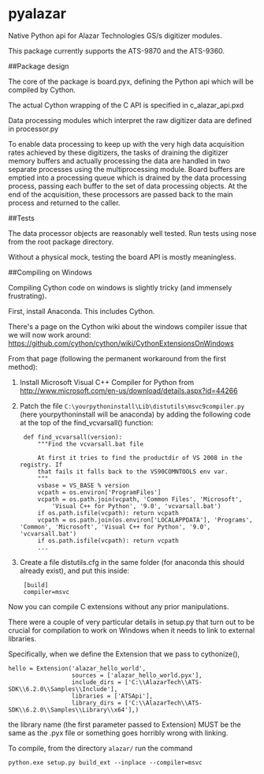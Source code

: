 # pyalazar

Native Python api for Alazar Technologies GS/s digitizer modules.

This package currently supports the ATS-9870 and the ATS-9360.

##Package design

The core of the package is board.pyx, defining the Python api which will be compiled by Cython.

The actual Cython wrapping of the C API is specified in c_alazar_api.pxd

Data processing modules which interpret the raw digitizer data are defined in processor.py

To enable data processing to keep up with the very high data acquisition rates achieved by these digitizers, the tasks of draining the digitizer memory buffers and actually processing the data are handled in two separate processes using the multiprocessing module.  Board buffers are emptied into a processing queue which is drained by the data processing process, passing each buffer to the set of data processing objects.  At the end of the acquisition, these processors are passed back to the main process and returned to the caller.

##Tests

The data processor objects are reasonably well tested.  Run tests using nose from the root package directory.

Without a physical mock, testing the board API is mostly meaningless.

##Compiling on Windows

Compiling Cython code on windows is slightly tricky (and immensely frustrating).

First, install Anaconda.  This includes Cython.

There's a page on the Cython wiki about the windows compiler issue that we will now work around:
https://github.com/cython/cython/wiki/CythonExtensionsOnWindows

From that page (following the permanent workaround from the first method):

1. Install Microsoft Visual C++ Compiler for Python from http://www.microsoft.com/en-us/download/details.aspx?id=44266

2. Patch the file `C:\yourpythoninstall\Lib\distutils\msvc9compiler.py` (here yourpythoninstall will be anaconda) by adding the following code at the top of the find_vcvarsall() function:

        def find_vcvarsall(version):
            """Find the vcvarsall.bat file

            At first it tries to find the productdir of VS 2008 in the registry. If
            that fails it falls back to the VS90COMNTOOLS env var.
            """
            vsbase = VS_BASE % version
            vcpath = os.environ['ProgramFiles']
            vcpath = os.path.join(vcpath, 'Common Files', 'Microsoft',
                'Visual C++ for Python', '9.0', 'vcvarsall.bat')
            if os.path.isfile(vcpath): return vcpath
            vcpath = os.path.join(os.environ['LOCALAPPDATA'], 'Programs', 'Common', 'Microsoft', 'Visual C++ for Python', '9.0', 'vcvarsall.bat')
            if os.path.isfile(vcpath): return vcpath
            ...

3. Create a file distutils.cfg in the same folder (for anaconda this should already exist), and put this inside:

        [build]
        compiler=msvc

Now you can compile C extensions without any prior manipulations.

There were a couple of very particular details in setup.py that turn out to be crucial for compilation to work on Windows when it needs to link to external libraries.

Specifically, when we define the Extension that we pass to cythonize(),

    hello = Extension('alazar_hello_world',
                      sources = ['alazar_hello_world.pyx'],
                      include_dirs = ['C:\\AlazarTech\\ATS-SDK\\6.2.0\\Samples\\Include'],
                      libraries = ['ATSApi'],
                      library_dirs = ['C:\\AlazarTech\\ATS-SDK\\6.2.0\\Samples\\Library\\x64'],)

the library name (the first parameter passed to Extension) MUST be the same as the .pyx file or something goes horribly wrong with linking.

To compile, from the directory ```alazar/``` run the command

```python.exe setup.py build_ext --inplace --compiler=msvc```